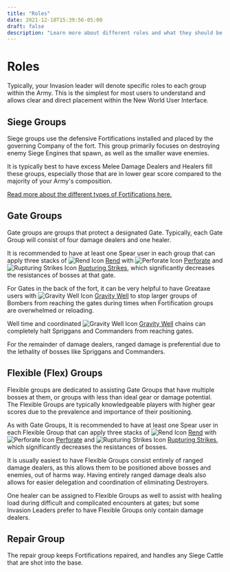 ```yaml
---
title: "Roles"
date: 2021-12-10T15:39:56-05:00
draft: false
description: "Learn more about different roles and what they should be doing during an Invasion."
---
```


# Roles
Typically, your Invasion leader will denote specific roles to each group within the Army. This is the simplest for most users to understand and allows clear and direct placement within the New World User Interface.

## Siege Groups
Siege groups use the defensive Fortifications installed and placed by the governing Company of the fort. This group primarily focuses on destroying enemy Siege Engines that spawn, as well as the smaller wave enemies.

It is typically best to have excess Melee Damage Dealers and Healers fill these groups, especially those that are in lower gear score compared to the majority of your Army's composition.

[Read more about the different types of Fortifications here.](/fortifications)

## Gate Groups
Gate groups are groups that protect a designated Gate. Typically, each Gate Group will consist of four damage dealers and one healer.

It is recommended to have at least one Spear user in each group that can apply three stacks of ![Rend Icon](https://cdn.nwdb.info/db/images/live/v2/status/se_rendt1.png) [Rend](https://nwdb.info/db/status-effect/spear_perforate_rend_upgrade) with ![Perforate Icon](https://cdn.nwdb.info/db/images/live/v2/icons/abilities/spear_perforate.png) [Perforate](https://nwdb.info/db/ability/ability_spear_perforate) and ![Rupturing Strikes Icon](https://cdn.nwdb.info/db/images/live/v2/icons/abilities/spear_perforate_bonusrend.png) [Rupturing Strikes](https://nwdb.info/db/ability/ability_spear_perforate_bonusrend), which significantly decreases the resistances of bosses at that gate.

For Gates in the back of the fort, it can be very helpful to have Greataxe users with ![Gravity Well Icon](https://cdn.nwdb.info/db/images/live/v2/icons/abilities/greataxe_ability6_gravitywell.png) [Gravity Well](https://cdn.nwdb.info/db/images/live/v2/icons/abilities/spear_perforate_bonusrend.png) to stop larger groups of Bombers from reaching the gates during times when Fortification groups are overwhelmed or reloading.

Well time and coordinated ![Gravity Well Icon](https://cdn.nwdb.info/db/images/live/v2/icons/abilities/greataxe_ability6_gravitywell.png) [Gravity Well](https://cdn.nwdb.info/db/images/live/v2/icons/abilities/spear_perforate_bonusrend.png) chains can completely halt Spriggans and Commanders from reaching gates.

For the remainder of damage dealers, ranged damage is preferential due to the lethality of bosses like Spriggans and Commanders.

## Flexible (Flex) Groups
Flexible groups are dedicated to assisting Gate Groups that have multiple bosses at them, or groups with less than ideal gear or damage potential. The Flexible Groups are typically knowledgeable players with higher gear scores due to the prevalence and importance of their positioning.

As with Gate Groups, It is recommended to have at least one Spear user in each Flexible Group that can apply three stacks of ![Rend Icon](https://cdn.nwdb.info/db/images/live/v2/status/se_rendt1.png) [Rend](https://nwdb.info/db/status-effect/spear_perforate_rend_upgrade) with ![Perforate Icon](https://cdn.nwdb.info/db/images/live/v2/icons/abilities/spear_perforate.png) [Perforate](https://nwdb.info/db/ability/ability_spear_perforate) and ![Rupturing Strikes Icon](https://cdn.nwdb.info/db/images/live/v2/icons/abilities/spear_perforate_bonusrend.png) [Rupturing Strikes](https://nwdb.info/db/ability/ability_spear_perforate_bonusrend), which significantly decreases the resistances of bosses.

It is usually easiest to have Flexible Groups consist entirely of ranged damage dealers, as this allows them to be positioned above bosses and enemies, out of harms way. Having entirely ranged damage deals also allows for easier delegation and coordination of eliminating Destroyers.

One healer can be assigned to Flexible Groups as well to assist with healing load during difficult and complicated encounters at gates; but some Invasion Leaders prefer to have Flexible Groups only contain damage dealers.

## Repair Group
The repair group keeps Fortifications repaired, and handles any Siege Cattle that are shot into the base.